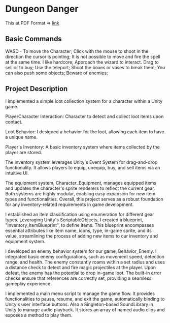 # Dungeon Danger

This at PDF Format => [link](https://drive.google.com/file/d/1vJz19kQvF07I6U14XHUDUwd9QAxIFyeH/view?usp=drive_link)

## Basic Commands

WASD - To move the Character;
Click with the mouse to shoot in the direction the cursor is pointing;
It is not possible to move and fire the spell at the same time. I like hardcore;
Approach the wizard to interact. Drag to sell or to buy;
Use the teleport;
Shoot the boxes or vases to break them;
You can also push some objects;
Beware of enemies;

## Project Description

I implemented a simple loot collection system for a character within a Unity game.

PlayerCharacter Interaction: Character to detect and collect loot items upon contact.

Loot Behavior: I designed a behavior for the loot, allowing each item to have a unique name.

Player's Inventory: A basic inventory system where items collected by the player are stored.

 The inventory system leverages Unity's Event System for drag-and-drop functionality. It allows players to equip, unequip, buy, and sell items via an intuitive UI. 

The equipment system, Character_Equipment,  manages equipped items and updates the character's sprite renderers to reflect the current gear. Both systems are highly modular, enabling easy expansion for new item types and functionalities. Overall, this project serves as a robust foundation for any inventory-related requirements in game development.

I established an item classification using enumeration for different gear types. Leveraging Unity's ScriptableObjects, I created a blueprint, "Inventory_ItemBlueprint", to define items. This blueprint encompasses essential attributes like item name, icons, type, in-game sprite, and its value, streamlining the process of adding new items to our inventory and equipment system.

I developed an enemy behavior system for our game, Behavior_Enemy. I integrated basic enemy configurations, such as movement speed, detection range, and health. The enemy constantly roams within a set radius and uses a distance check to detect and fire magic projectiles at the player. Upon defeat, the enemy has the potential to drop in-game loot. The built-in error checks ensure that references are correctly set, providing a seamless gameplay experience.

I implemented a main menu script to manage the game flow. It provides functionalities to pause, resume, and exit the game, automatically binding to Unity's user interface buttons.
Also a Singleton-based SoundLibrary in Unity to manage audio playback. It stores an array of named audio clips and exposes a method to play them.
